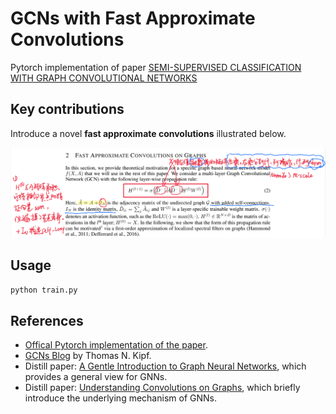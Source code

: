 # GCNs with Fast Approximate Convolutions
Pytorch implementation of paper [SEMI-SUPERVISED CLASSIFICATION WITH GRAPH CONVOLUTIONAL NETWORKS](http://arxiv.org/abs/1609.02907)

## Key contributions
Introduce a novel **fast approximate convolutions** illustrated below.

<p align="center">
<img src="key_contributions.png" width="1000">
</p>

## Usage
```bash
python train.py
```

## References
* [Offical Pytorch implementation of the paper](https://github.com/tkipf/gcn).
* [GCNs Blog](http://tkipf.github.io/graph-convolutional-networks/) by Thomas N. Kipf.
* Distill paper: [A Gentle Introduction to Graph Neural Networks](https://distill.pub/2021/gnn-intro/), which provides a general view for GNNs.
* Distill paper: [Understanding Convolutions on Graphs](https://distill.pub/2021/understanding-gnns/), which briefly introduce the underlying mechanism of GNNs.
